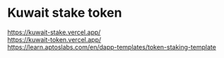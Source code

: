 # Kuwait stake token
https://kuwait-stake.vercel.app/ \
https://kuwait-token.vercel.app/ \
https://learn.aptoslabs.com/en/dapp-templates/token-staking-template
